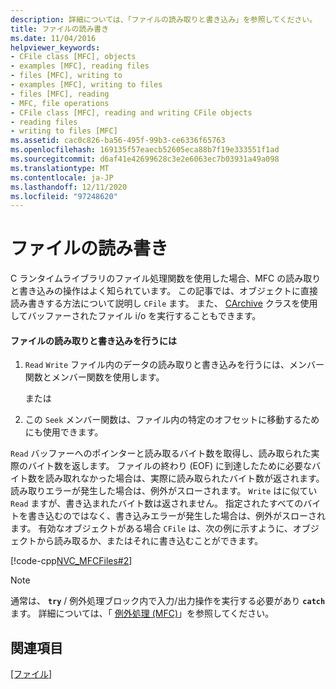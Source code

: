 ```yaml
---
description: 詳細については、「ファイルの読み取りと書き込み」を参照してください。
title: ファイルの読み書き
ms.date: 11/04/2016
helpviewer_keywords:
- CFile class [MFC], objects
- examples [MFC], reading files
- files [MFC], writing to
- examples [MFC], writing to files
- files [MFC], reading
- MFC, file operations
- CFile class [MFC], reading and writing CFile objects
- reading files
- writing to files [MFC]
ms.assetid: cac0c826-ba56-495f-99b3-ce6336f65763
ms.openlocfilehash: 169135f57eaecb52605eca88b7f19e333551f1ad
ms.sourcegitcommit: d6af41e42699628c3e2e6063ec7b03931a49a098
ms.translationtype: MT
ms.contentlocale: ja-JP
ms.lasthandoff: 12/11/2020
ms.locfileid: "97248620"
---
```

# <a name="reading-and-writing-files"></a>ファイルの読み書き

C ランタイムライブラリのファイル処理関数を使用した場合、MFC の読み取りと書き込みの操作はよく知られています。 この記事では、オブジェクトに直接読み書きする方法について説明し `CFile` ます。 また、 [CArchive](../mfc/reference/carchive-class.md) クラスを使用してバッファーされたファイル i/o を実行することもできます。

#### <a name="to-read-from-and-write-to-the-file"></a>ファイルの読み取りと書き込みを行うには

1. `Read` `Write` ファイル内のデータの読み取りと書き込みを行うには、メンバー関数とメンバー関数を使用します。

     または

1. この `Seek` メンバー関数は、ファイル内の特定のオフセットに移動するためにも使用できます。

`Read` バッファーへのポインターと読み取るバイト数を取得し、読み取られた実際のバイト数を返します。 ファイルの終わり (EOF) に到達したために必要なバイト数を読み取れなかった場合は、実際に読み取られたバイト数が返されます。 読み取りエラーが発生した場合は、例外がスローされます。 `Write` はに似てい `Read` ますが、書き込まれたバイト数は返されません。 指定されたすべてのバイトを書き込むのではなく、書き込みエラーが発生した場合は、例外がスローされます。 有効なオブジェクトがある場合 `CFile` は、次の例に示すように、オブジェクトから読み取るか、またはそれに書き込むことができます。

[!code-cpp[NVC_MFCFiles#2](../atl-mfc-shared/reference/codesnippet/cpp/reading-and-writing-files_1.cpp)]

> [!NOTE]
> 通常は、 **`try`** / 例外処理ブロック内で入力/出力操作を実行する必要があり **`catch`** ます。 詳細については、「 [例外処理 (MFC)](../mfc/exception-handling-in-mfc.md)」を参照してください。

## <a name="see-also"></a>関連項目

[[ファイル]](../mfc/files-in-mfc.md)
